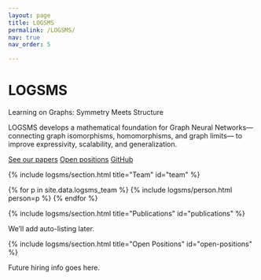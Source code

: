 ```yaml
---
layout: page
title: LOGSMS
permalink: /LOGSMS/
nav: true
nav_order: 5

---
```


<!-- HERO BLOCK — the introductory section of the page -->
<div class="logsms-hero">

  <!-- Main project title -->
  <h1>LOGSMS</h1>

  <!-- Short tagline -->
  <p class="subtitle">
    Learning on Graphs: Symmetry Meets Structure
  </p>

  <!-- One-paragraph description -->
  <p class="subdesc">
    LOGSMS develops a mathematical foundation for Graph Neural Networks—
    connecting graph isomorphisms, homomorphisms, and graph limits—
    to improve expressivity, scalability, and generalization.
  </p>

  <!-- Call-to-action buttons -->
  <p class="cta-row">
    <a class="btn-ghost" href="#publications">See our papers</a>
    <a class="btn-ghost" href="#open-positions">Open positions</a>
    <a class="btn-ghost" href="https://github.com/YOUR_GITHUB">GitHub</a>
  </p>
</div>

{% include logsms/section.html title="Team" id="team" %}
<div class="logsms-team-grid">
  {% for p in site.data.logsms_team %}
    {% include logsms/person.html person=p %}
  {% endfor %}
</div>

{% include logsms/section.html title="Publications" id="publications" %}
<p>We’ll add auto-listing later.</p>

{% include logsms/section.html title="Open Positions" id="open-positions" %}
<p>Future hiring info goes here.</p>

